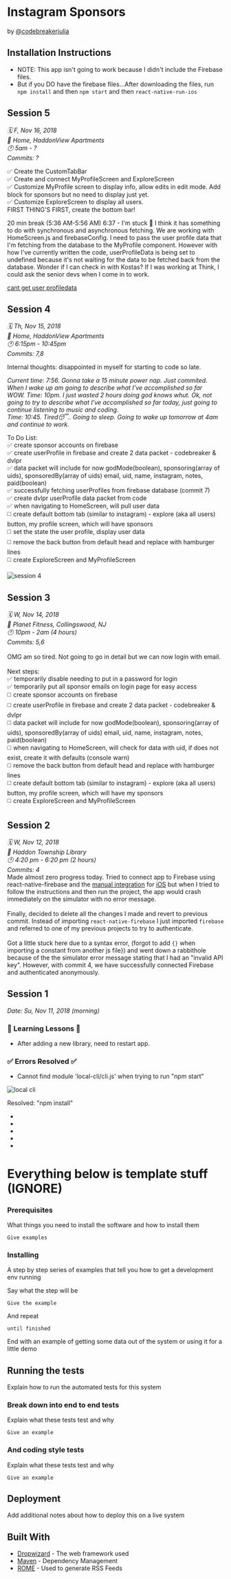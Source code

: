 # Instagram Sponsors

by [@codebreakerjulia](https://www.instagram.com/codebreakerjulia/)

## Installation Instructions

* NOTE: This app isn't going to work because I didn't include the Firebase files.
* But if you DO have the firebase files...After downloading the files, run ```npm install``` and then ```npm start``` and then ```react-native-run-ios```

## Session 5
*🗓 F, Nov 16, 2018* <br>
*📍 Home, HaddonView Apartments* <br>
*🕐 5am - ?* <br>
*Commits: ?* <br>

✅ Create the CustomTabBar<br>
✅ Create and connect MyProfileScreen and ExploreScreen<br>
✅ Customize MyProfile screen to display info, allow edits in edit mode. Add block for sponsors but no need to display just yet.<br>
✅ Customize ExploreScreen to display all users.<br>
FIRST THING'S FIRST, create the bottom bar!<br>

20 min break (5:36 AM-5:56 AM)
6:37 - I'm stuck 🤯
I think it has something to do with synchronous and asynchronous fetching. We are working with HomeScreen.js and firebaseConfig. I need to pass the user profile data that I'm fetching from the database to the MyProfile component. However with how I've currently written the code, userProfileData is being set to undefined because it's not waiting for the data to be fetched back from the database. Wonder if I can check in with Kostas? If I was working at Think, I could ask the senior devs when I come in to work.

[cant get user profiledata](screenshots/session5/cant-get-userdata.png)

## Session 4
*🗓 Th, Nov 15, 2018* <br />
*📍 Home, HaddonView Apartments* <br />
*🕐 6:15pm - 10:45pm* <br />
*Commits: 7,8* <br>

Internal thoughts: disappointed in myself for starting to code so late.<br>

*Current time: 7:56. Gonna take a 15 minute power nap. Just commited. When I wake up am going to describe what I've accomplished so far*<br>
*WOW. Time: 10pm. I just wasted 2 hours doing god knows whut. Ok, not going to try to describe what I've accomplished so far today, just going to continue listening to music and coding.*<br>
*Time: 10:45. Tired😴.. Going to sleep. Going to wake up tomorrow at 4am and continue to work.*

To Do List:<br>
✅ create sponsor accounts on firebase<br>
✅ create userProfile in firebase and create 2 data packet - codebreaker & dvlpr<br>
✅ data packet will include for now godMode(boolean), sponsoring(array of uids), sponsoredBy(array of uids) email, uid, name, instagram, notes, paid(boolean)<br>
✅ successfully fetching userProfiles from firebase database (commit 7)<br>
✅ create dvlpr userProfile data packet from code<br>
✅ when navigating to HomeScreen, will pull user data<br>
◻️ create default bottom tab (similar to instagram) - explore (aka all users) button, my profile screen, which will have sponsors<br>
◻️ set the state the user profile, display user data<br>
◻️ remove the back button from default head and replace with hamburger lines<br>
◻️ create ExploreScreen and MyProfileScreen<br>

![session 4](screenshots/session4/session4.gif)

## Session 3
*🗓 W, Nov 14, 2018* <br />
*📍 Planet Fitness, Collingswood, NJ* <br />
*🕐 10pm - 2am (4 hours)* <br />
*Commits: 5,6* <br><br>
OMG am so tired. Not going to go in detail but we can now login with email.<br><br>
Next steps:<br>
✅ temporarily disable needing to put in a password for login<br>
✅ temporarily put all sponsor emails on login page for easy access<br>
◻️ create sponsor accounts on firebase<br>
◻️ create userProfile in firebase and create 2 data packet - codebreaker & dvlpr<br>
◻️ data packet will include for now godMode(boolean), sponsoring(array of uids), sponsoredBy(array of uids) email, uid, name, instagram, notes, paid(boolean)<br>
◻️ when navigating to HomeScreen, will check for data with uid, if does not exist, create it with defaults (console warn)<br>
◻️ remove the back button from default head and replace with hamburger lines<br>
◻️ create default bottom tab (similar to instagram) - explore (aka all users) button, my profile screen, which will have my sponsors<br>
◻️ create ExploreScreen and MyProfileScreen<br>

## Session 2

*🗓 W, Nov 12, 2018* <br />
*📍 Haddon Township Library* <br />
*🕐 4:20 pm - 6:20 pm (2 hours)* <br />
*Commits: 4*
<br>
Made almost zero progress today. Tried to connect app to Firebase using react-native-firebase and the [manual integration](https://rnfirebase.io/docs/v5.x.x/installation/initial-setup) for [iOS](https://rnfirebase.io/docs/v5.x.x/installation/ios) but when I tried to follow the instructions and then run the project, the app would crash immediately on the simulator with no error message.
<br><br>
Finally, decided to delete all the changes I made and revert to previous commit. Instead of importing ```react-native-firebase``` I just imported ```firebase``` and referred to one of my previous projects to try to authenticate.
<br><br>
Got a little stuck here due to a syntax error, (forgot to add ```{}``` when importing a constant from another js file}) and went down a rabbithole because of the the simulator error message stating that I had an "invalid API key".
However, with commit 4, we have successfully connected Firebase and authenticated anonymously.


## Session 1

*Date: Su, Nov 11, 2018 (morning)*

### 💭 Learning Lessons 💭

* After adding a new library, need to restart app.

### ✅ Errors Resolved ✅

* Cannot find module 'local-cli/cli.js' when trying to run "npm start"

![local cli](screenshots/session1/local-cli.png)

Resolved: "npm install"

*
*
*
*
*

# Everything below is template stuff (IGNORE)


### Prerequisites

What things you need to install the software and how to install them

```
Give examples
```

### Installing

A step by step series of examples that tell you how to get a development env running

Say what the step will be

```
Give the example
```

And repeat

```
until finished
```

End with an example of getting some data out of the system or using it for a little demo

## Running the tests

Explain how to run the automated tests for this system

### Break down into end to end tests

Explain what these tests test and why

```
Give an example
```

### And coding style tests

Explain what these tests test and why

```
Give an example
```

## Deployment

Add additional notes about how to deploy this on a live system

## Built With

* [Dropwizard](http://www.dropwizard.io/1.0.2/docs/) - The web framework used
* [Maven](https://maven.apache.org/) - Dependency Management
* [ROME](https://rometools.github.io/rome/) - Used to generate RSS Feeds

